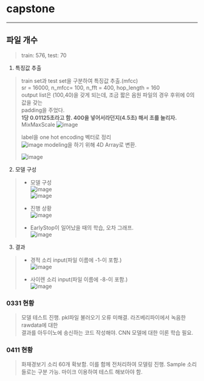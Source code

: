 # capstone
------
## 파일 개수
> train: 576, test: 70

1. 특징값 추출  
  > train set과 test set을 구분하여 특징값 추출.(mfcc)  
  > sr = 16000, n_mfcc= 100, n_fft = 400, hop_length = 160  
  > output list은 (100,40)을 갖게 되는데, 조금 짧은 음원 파일의 경우 후위에 0의 값을 갖는  
  > padding을 주었다.  
  > **1당 0.01125초라고 함. 400을 넣어서라던지(4.5초) 해서 초를 늘리자.**
  > MixMaxScale
  > ![image](https://user-images.githubusercontent.com/65759076/113121745-e8c08400-924d-11eb-9220-2413e9659a7e.png)
  > 
  > label을 one hot encoding 벡터로 정리  
  > ![image](https://user-images.githubusercontent.com/65759076/113120169-43f17700-924c-11eb-965a-954b12bb834d.png)
  > modeling을 하기 위해 4D Array로 변환.  
  > 
  > ![image](https://user-images.githubusercontent.com/65759076/113011396-b9aa0400-91b4-11eb-8c48-1eab30a9a39f.png)  
 
2. 모델 구성  
  > - 모델 구성  
  > ![image](https://user-images.githubusercontent.com/65759076/113010845-207aed80-91b4-11eb-83b8-8c38c84b23d9.png)  
  > ![image](https://user-images.githubusercontent.com/65759076/113118032-02f86300-924a-11eb-9dfc-141753f24d7d.png)
  > 
  > - 진행 상황  
  > ![image](https://user-images.githubusercontent.com/65759076/113011272-98491800-91b4-11eb-813f-30896924f6b9.png)
  > 
  > - EarlyStop이 일어났을 때의 학습, 오차 그래프.  
  > ![image](https://user-images.githubusercontent.com/65759076/113011165-7c457680-91b4-11eb-8e91-c7bcfb9b0a3c.png)  

3. 결과
  > - 경적 소리 input(파일 이름에 -1-이 포함.)  
  > ![image](https://user-images.githubusercontent.com/65759076/113093731-6a52ea80-922b-11eb-8bc5-7e8917a7747b.png)
  > 
  > - 사이렌 소리 input(파일 이름에 -8-이 포함.)  
  > ![image](https://user-images.githubusercontent.com/65759076/113086859-79cb3700-921d-11eb-8d05-dc7156c1ff92.png)

### 0331 현황
> 모델 테스트 진행. pkl파일 불러오기 오류 미해결. 라즈베리파이에서 녹음한 rawdata에 대한  
> 결과를 아두이노에 송신하는 코드 작성해야. CNN 모델에 대한 이론 학습 필요.

### 0411 현황
> 화재경보기 소리 60개 확보함. 이를 함께 전처리하여 모델링 진행.
> Sample 소리들로는 구분 가능. 마이크 이용하여 테스트 해보아야 함.

